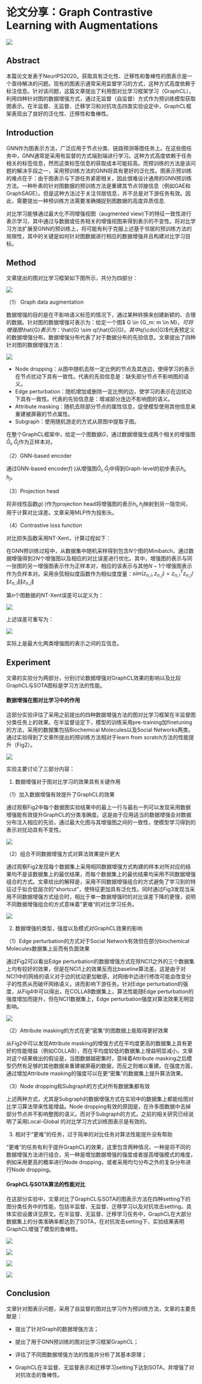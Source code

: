 # 论文分享：Graph Contrastive Learning with Augmentations

![](.\GraphCL\title.png)

## Abstract

本篇论文发表于NeurIPS2020。获取具有泛化性、迁移性和鲁棒性的图表示是一个亟待解决的问题。现有的图表示通常采用监督学习的方式，这种方式高度依赖于标注信息。针对该问题，这篇文章提出了利用图对比学习框架学习（GraphCL），利用四种针对图的数据增强方式，通过无监督（自监督）方式作为预训练模型获取图表示。在半监督、无监督、迁移学习和对抗攻击四类实验设定中，GraphCL框架表现出了良好的泛化性、迁移性和鲁棒性。

## Introduction

GNN作为图表示方法，广泛应用于节点分类、链路预测等图任务上。在这些图任务中，GNN通常是采用有监督的方式端到端进行学习。这种方式高度依赖于任务相关的标签信息，然而这类标签信息的获取成本可能较高。而预训练的方法是该问题的解决手段之一，采用预训练方法的GNN将具有更好的泛化性。图表示预训练的难点在于：由于图表示与下游任务紧密相关，因此很难设计通用的GNN预训练方法。一种朴素的针对图数据的预训练方法是重建其节点邻接信息（例如GAE和GraphSAGE）。但是这种方法过于关注邻居信息，并不总是对下游任务有效。因此，需要提出一种预训练方法需要准确捕捉到图数据的高度异质信息.

对比学习能够通过最大化不同增强视图（augmented view)下的特征一致性进行表示学习，其中通过与数据或任务相关的增强视图来得到表示的不变性。将对比学习方法扩展至GNN的预训练上，将可能有利于克服上述基于邻居的预训练方法的局限性，其中的关键是如何针对图数据进行相应的数据增强并且构建对比学习目标。

## Method

文章提出的图对比学习框架如下图所示，共分为四部分：

![](.\GraphCL\framework.png)

（1） Graph data augmentation

数据增强的目的是在不影响语义标签的情况下，通过某种转换来创建新颖的、合理的数据。针对图的数据增强可表示为：给定一个图$ G \in \{G_m: m \in M\}$，可将增强图$\hat{G}$表示为：$\hat{G} \sim q(\hat{G}|G)$，其中$q(\cdot|G)$代表预定义的数据增强分布。数据增强分布代表了对于数据分布的先验信息。文章提出了四种针对图的数据增强方法：

![](.\GraphCL\da.png)

* Node dropping：从图中随机去除一定比例的节点及其连边，使得学习的表示在节点扰动下具有一致性。代表的先验信息是：缺失部分节点不影响图的语义。
* Edge perturbation：随机增加或删除一定比例的边，使学习的表示在边扰动下具有一致性。代表的先验信息是：增减部分连边不影响图的语义。
* Attribute masking：随机去除部分节点的属性信息，促使模型使用其他信息来重建被屏蔽的节点属性。
* Subgraph：使用随机游走的方式从原图中提取子图。

在整个GraphCL框架中，给定一个图数据$G$，通过数据增强生成两个相关的增强图$\hat{G}_i,\hat{G}_j$作为正样本对。

（2）GNN-based encoder

通过GNN-based encoder$f(\cdot)$从增强图$\hat{G}_i,\hat{G}_j$中得到Graph-level的初步表示$h_i, h_j$。

（3）Projection head

将非线性函数$g(\cdot)$作为projection head将增强图的表示$h_i, h_j$映射到另一隐空间，用于计算对比误差。文章采用MLP作为投影头。

（4）Contrastive loss function

对比损失函数采用NT-Xent，计算过程如下：

在GNN预训练过程中，从数据集中随机采样得到包含$N$个图的Minibatch，通过数据增强得到$2N$个增强图以及相应的对比误差进行优化。其中，增强图的表示与同一张图的另一增强图表示作为正样本对，相应的该表示与其他$N-1$个增强图表示作为负样本对。采用余弦相似度函数作为相似度度量：$sim(z_{n,i}, z_{n,j})=z^{T}_{n,i}z_{n,j}/\|z_{n,i}\|\|z_{n,j}\|$

第$n$个图数据的NT-Xent误差可以定义为：

![](.\GraphCL\NT-Xent.png)

上述误差可重写为：

![](.\GraphCL\loss2.png)

实际上是最大化两类增强图的表示之间的互信息。

## Experiment

文章的实验分为两部分，分别讨论数据增强对GraphCL效果的影响以及比较GraphCL与SOTA图标是学习方法的性能。

#### 数据增强在图对比学习中的作用

这部分实验评估了采用之前提出的四种数据增强方法的图对比学习框架在半监督图分类任务上的效果。在半监督设定下，模型的训练采用pre-training加finetuning的方法，采用的数据集包括Biochemical Molecules以及Social Networks两类。通过实验得到了文章所提出的预训练方法相对于learn from scratch方法的性能提升（Fig2）。

![](.\GraphCL\exp1dataset.png)

实验主要讨论了三部分内容：

1. 数据增强对于图对比学习的效果具有关键作用

（1）加入数据增强有效提升了GraphCL的效果

通过观察Fig2中每个数据图实验结果中的最上一行与最右一列可以发现采用数据增强能有效提升GraphCL的分类准确度。这是由于应用适当的数据增强会对数据分布注入相应的先验，通过最大化图与其增强图之间的一致性，使模型学习得到的表示对扰动具有不变性。

![](.\GraphCL\fig2.png)

（2）组合不同数据增强方式对算法效果提升更大

通过观察Fig2发现每个数据集上采用相同数据增强方式构建的样本对所对应的结果均不是该数据集上的最优结果，而每个数据集上的最优结果均采用不同数据增强组合的方式。文章给出的解释是，采用不同数据增强组合的方式避免了学习到的特征过于拟合低层次的“shortcut”，使特征更加具有泛化性。同时通过Fig3发现当采用不同数据增强方式组合时，相比于单一数据增强时的对比误差下降的更慢，说明不同数据增强组合的方式意味着”更难“的对比学习任务。

![](.\GraphCL\fig3.png)

2. 数据增强的类型，强度以及模式对GraphCL效果的影响

（1）Edge perturbation的方式对于Social Network有效但在部分biochemical Molecules数据集上反而有负面效果

通过Fig2可以看出Edge perturbation的数据增强方式在除NCI1之外的三个数据集上均有较好的效果，但是在NCI1上的效果反而比baseline算法差。这是由于对NCI1中的网络的语义对于边的扰动更加敏感，对网络中边进行修改可能会改变分子的性质从而破坏网络语义，进而影响下游任务。针对Edge perturbation的强度，从Fig4中可以得出，在COLLAB数据集上，算法性能随Edge perturbation的强度增加而提升，但在NCI1数据集上，Edge perturbation强度对算法效果无明显影响。

![](.\GraphCL\fig4.png)

（2）Attribute masking的方式在更“密集“的图数据上能取得更好效果

从Fig2中可以发现Attribute masking的增强方式在平均度更高的数据集上具有更好的性能增益（例如COLLAB），而在平均度较低的数据集上增益明显减小。文章对这个结果做出的假设是，当图数据越密集时，意味着Attribute masking之后模型仍然有足够的其他数据来重建被屏蔽的数据，而反之则难以重建。在强度方面，通过增加Attribute masking的强度可以在更“密集”的数据集上提升算法效果。

（3）Node dropping和Subgraph的方式对所有数据集都有效

上述两种方式，尤其是Subgraph的数据增强方式在实验中的数据集上都能给图对比学习算法带来性能增益。Node dropping有效的原因是，在许多图数据中去掉部分节点并不影响整图的语义。而对于Subgraph的方式，之前的相关研究已经说明了采用Local-Global 的对比学习方式训练图表示是有效的。

3. 相对于“更难”的任务，过于简单的对比任务对算法性能提升没有帮助

“更难”的任务有利于提升GraphCL的效果，这里包含两种情况，一种是将不同的数据增强方法进行组合，另一种是增加数据增强的强度或者提高增强模式的难度，例如采用更高的概率进行Node dropping，或者采用均匀分布之外的复杂分布进行Node dropping。

#### GraphCL与SOTA算法的性能对比

 在这部分实验中，文章对比了GraphCL与SOTA的图表示方法在四种setting下的图分类任务中的性能，包括半监督、无监督、迁移学习以及对抗攻击setting。具体实验设置详见原文。在半监督、无监督、迁移学习任务中，GraphCL在大部分数据集上的分类准确率都达到了SOTA，在对抗攻击setting下，实验结果表明GraphCL增强了模型的鲁棒性。

![](.\GraphCL\tab3.png)

![](.\GraphCL\tab4.png)

![](.\GraphCL\tab5.png)

![](.\GraphCL\tab6.png)

## Conclusion

文章针对图表示问题，采用了自监督的图对比学习作为预训练方法，文章的主要贡献是：

* 提出了针对Graph的数据增强方法；

* 提出了用于GNN预训练的图对比学习框架GraphCL；

* 评估了不同图数据增强方法的性能并分析了其基本原理；

* GraphCL在半监督、无监督表示和迁移学习setting下达到SOTA，并增强了对对抗攻击的鲁棒性。

